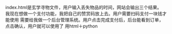 index.html是玄学寻物文件，用户输入丢失物品的时间，网站会输出三个结果。
我现在想做一个支付功能，我把自己的赞赏码放上去。用户需要扫码支付一块钱才能使用
需要给我做一个后台管理系统。用户点击完成支付后，后台能看到订单，点击确认，用户就可以使用了
用html＋python